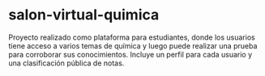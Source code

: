 # salon-virtual-quimica
Proyecto realizado como plataforma para estudiantes, donde los usuarios tiene acceso a varios temas de química y luego puede realizar una prueba para corroborar sus conocimientos. Incluye un perfil para cada usuario y una clasificación pública de notas.
